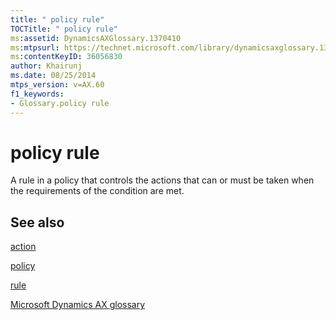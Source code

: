 ```yaml
---
title: " policy rule"
TOCTitle: " policy rule"
ms:assetid: DynamicsAXGlossary.1370410
ms:mtpsurl: https://technet.microsoft.com/library/dynamicsaxglossary.1370410(v=AX.60)
ms:contentKeyID: 36056830
author: Khairunj
ms.date: 08/25/2014
mtps_version: v=AX.60
f1_keywords:
- Glossary.policy rule
---
```


# policy rule

A rule in a policy that controls the actions that can or must be taken when the requirements of the condition are met.

## See also

[action](action.md)

[policy](policy.md)

[rule](rule.md)

[Microsoft Dynamics AX glossary](glossary/microsoft-dynamics-ax-glossary.md)

  


